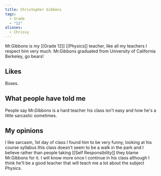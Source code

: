 ```yaml
---
title: Christopher Gibbons
tags:
  - Grade
  - "12"
aliases:
  - Chrissy
---
```


Mr.Gibbons is my [[Grade 12]] [[Physics]] teacher, like all my teachers I respect him very much. Mr.Gibbons graduated from University of California Berkeley, go bears!

## Likes

Boxes.

## What people have told me

People say Mr.Gibbons is a hard teacher his class isn't easy and how he's a little sarcastic sometimes.

## My opinions

I like sarcasm, 1st day of class I found him to be very funny, looking at his course syllabus this class doesn't seem to be a walk in the park and I believe rather than people taking [[Self Responsibility]] they blame Mr.Gibbons for it. I will know more once I continue in his class although I think he'll be a good teacher that will teach me a lot about the subject Physics.


